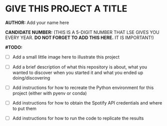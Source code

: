 # GIVE THIS PROJECT A TITLE

**AUTHOR:** Add your name here

**CANDIDATE NUMBER:** (THIS IS A 5-DIGIT NUMBER THAT LSE GIVES YOU EVERY YEAR. **DO NOT FORGET TO ADD THIS HERE.** IT IS IMPORTANT!)

**\#TODO:**

- [ ] Add a small little image here to illustrate this project
- [ ] Add a brief description of what this repository is about, what you wanted to discover when you started it and what you ended up doing/discovering
- [ ] Add instructions for how to recreate the Python environment for this project (either with pyenv or conda)
- [ ] Add instructions for how to obtain the Spotify API credentials and where to put them
- [ ] Add instructions for how to run the code to replicate the results


